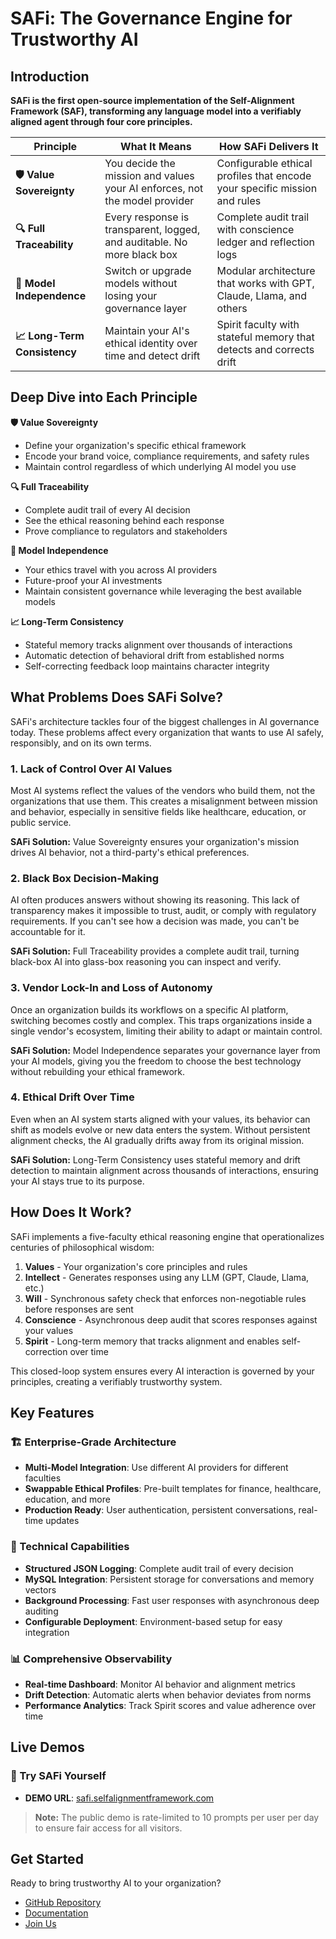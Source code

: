# SAFi: The Governance Engine for Trustworthy AI

## Introduction

**SAFi is the first open-source implementation of the Self-Alignment Framework (SAF), transforming any language model into a verifiably aligned agent through four core principles.**

| Principle | What It Means | How SAFi Delivers It |
|-----------|---------------|---------------------|
| **🛡️ Value Sovereignty** | You decide the mission and values your AI enforces, not the model provider | Configurable ethical profiles that encode your specific mission and rules |
| **🔍 Full Traceability** | Every response is transparent, logged, and auditable. No more black box | Complete audit trail with conscience ledger and reflection logs |
| **🔄 Model Independence** | Switch or upgrade models without losing your governance layer | Modular architecture that works with GPT, Claude, Llama, and others |
| **📈 Long-Term Consistency** | Maintain your AI's ethical identity over time and detect drift | Spirit faculty with stateful memory that detects and corrects drift |

## Deep Dive into Each Principle

**🛡️ Value Sovereignty**
- Define your organization's specific ethical framework
- Encode your brand voice, compliance requirements, and safety rules  
- Maintain control regardless of which underlying AI model you use

**🔍 Full Traceability**
- Complete audit trail of every AI decision
- See the ethical reasoning behind each response
- Prove compliance to regulators and stakeholders

**🔄 Model Independence**
- Your ethics travel with you across AI providers
- Future-proof your AI investments
- Maintain consistent governance while leveraging the best available models

**📈 Long-Term Consistency** 
- Stateful memory tracks alignment over thousands of interactions
- Automatic detection of behavioral drift from established norms
- Self-correcting feedback loop maintains character integrity

## What Problems Does SAFi Solve?

SAFi's architecture tackles four of the biggest challenges in AI governance today. These problems affect every organization that wants to use AI safely, responsibly, and on its own terms.

### 1. Lack of Control Over AI Values
Most AI systems reflect the values of the vendors who build them, not the organizations that use them. This creates a misalignment between mission and behavior, especially in sensitive fields like healthcare, education, or public service.

**SAFi Solution:** Value Sovereignty ensures your organization's mission drives AI behavior, not a third-party's ethical preferences.

### 2. Black Box Decision-Making  
AI often produces answers without showing its reasoning. This lack of transparency makes it impossible to trust, audit, or comply with regulatory requirements. If you can't see how a decision was made, you can't be accountable for it.

**SAFi Solution:** Full Traceability provides a complete audit trail, turning black-box AI into glass-box reasoning you can inspect and verify.

### 3. Vendor Lock-In and Loss of Autonomy
Once an organization builds its workflows on a specific AI platform, switching becomes costly and complex. This traps organizations inside a single vendor's ecosystem, limiting their ability to adapt or maintain control.

**SAFi Solution:** Model Independence separates your governance layer from your AI models, giving you the freedom to choose the best technology without rebuilding your ethical framework.

### 4. Ethical Drift Over Time
Even when an AI system starts aligned with your values, its behavior can shift as models evolve or new data enters the system. Without persistent alignment checks, the AI gradually drifts away from its original mission.

**SAFi Solution:** Long-Term Consistency uses stateful memory and drift detection to maintain alignment across thousands of interactions, ensuring your AI stays true to its purpose.

## How Does It Work?

SAFi implements a five-faculty ethical reasoning engine that operationalizes centuries of philosophical wisdom:

1. **Values** - Your organization's core principles and rules
2. **Intellect** - Generates responses using any LLM (GPT, Claude, Llama, etc.)
3. **Will** - Synchronous safety check that enforces non-negotiable rules before responses are sent
4. **Conscience** - Asynchronous deep audit that scores responses against your values
5. **Spirit** - Long-term memory that tracks alignment and enables self-correction over time

This closed-loop system ensures every AI interaction is governed by your principles, creating a verifiably trustworthy system.

## Key Features

### 🏗️ Enterprise-Grade Architecture
- **Multi-Model Integration**: Use different AI providers for different faculties
- **Swappable Ethical Profiles**: Pre-built templates for finance, healthcare, education, and more
- **Production Ready**: User authentication, persistent conversations, real-time updates

### 🔧 Technical Capabilities  
- **Structured JSON Logging**: Complete audit trail of every decision
- **MySQL Integration**: Persistent storage for conversations and memory vectors
- **Background Processing**: Fast user responses with asynchronous deep auditing
- **Configurable Deployment**: Environment-based setup for easy integration

### 📊 Comprehensive Observability
- **Real-time Dashboard**: Monitor AI behavior and alignment metrics
- **Drift Detection**: Automatic alerts when behavior deviates from norms
- **Performance Analytics**: Track Spirit scores and value adherence over time

## Live Demos

### 🚀 Try SAFi Yourself

- **DEMO URL**: [safi.selfalignmentframework.com](https://safi.selfalignmentframework.com)
  
> **Note:** The public demo is rate-limited to 10 prompts per user per day to ensure fair access for all visitors.

## Get Started

Ready to bring trustworthy AI to your organization?

- [GitHub Repository](https://github.com/jnamaya/SAFi)
- [Documentation](https://selfalignmentframework.com/articles/)
- [Join Us](https://selfalignmentframework.com/join-us/)
